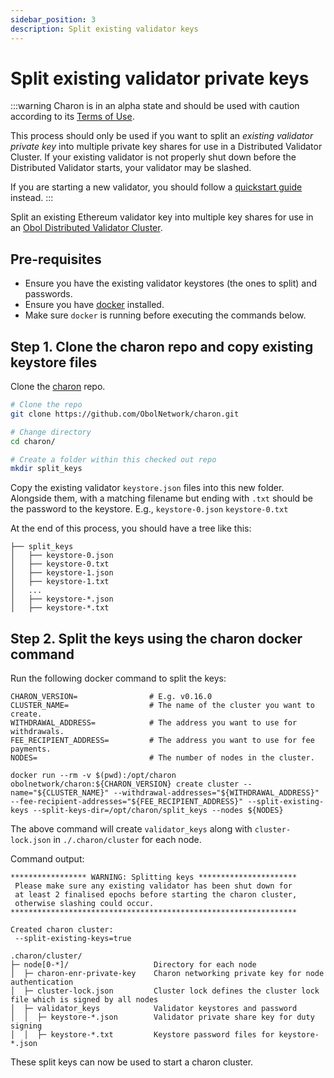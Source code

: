 ```yaml
---
sidebar_position: 3
description: Split existing validator keys
---
```


# Split existing validator private keys

:::warning Charon is in an alpha state and should be used with caution according to its [Terms of Use](https://obol.tech/terms.pdf).

This process should only be used if you want to split an _existing validator private key_ into multiple private key shares for use in a Distributed Validator Cluster. If your existing validator is not properly shut down before the Distributed Validator starts, your validator may be slashed.

If you are starting a new validator, you should follow a [quickstart guide](../index.md) instead. :::

Split an existing Ethereum validator key into multiple key shares for use in an [Obol Distributed Validator Cluster](https://github.com/ObolNetwork/obol-docs/blob/main/versioned_docs/version-v0.16.0/int/key-concepts/README.md#distributed-validator-cluster).

## Pre-requisites

* Ensure you have the existing validator keystores (the ones to split) and passwords.
* Ensure you have [docker](https://docs.docker.com/engine/install/) installed.
* Make sure `docker` is running before executing the commands below.

## Step 1. Clone the charon repo and copy existing keystore files

Clone the [charon](https://github.com/ObolNetwork/charon) repo.

```sh
# Clone the repo
git clone https://github.com/ObolNetwork/charon.git

# Change directory
cd charon/

# Create a folder within this checked out repo
mkdir split_keys
```

Copy the existing validator `keystore.json` files into this new folder. Alongside them, with a matching filename but ending with `.txt` should be the password to the keystore. E.g., `keystore-0.json` `keystore-0.txt`

At the end of this process, you should have a tree like this:

```shell
├── split_keys
│   ├── keystore-0.json
│   ├── keystore-0.txt
│   ├── keystore-1.json
│   ├── keystore-1.txt
│   ...
│   ├── keystore-*.json
│   ├── keystore-*.txt
```

## Step 2. Split the keys using the charon docker command

Run the following docker command to split the keys:

```shell
CHARON_VERSION=                # E.g. v0.16.0
CLUSTER_NAME=                  # The name of the cluster you want to create.
WITHDRAWAL_ADDRESS=            # The address you want to use for withdrawals.
FEE_RECIPIENT_ADDRESS=         # The address you want to use for fee payments.
NODES=                         # The number of nodes in the cluster.    

docker run --rm -v $(pwd):/opt/charon obolnetwork/charon:${CHARON_VERSION} create cluster --name="${CLUSTER_NAME}" --withdrawal-addresses="${WITHDRAWAL_ADDRESS}" --fee-recipient-addresses="${FEE_RECIPIENT_ADDRESS}" --split-existing-keys --split-keys-dir=/opt/charon/split_keys --nodes ${NODES}
```

The above command will create `validator_keys` along with `cluster-lock.json` in `./.charon/cluster` for each node.

Command output:

```shell
***************** WARNING: Splitting keys **********************
 Please make sure any existing validator has been shut down for
 at least 2 finalised epochs before starting the charon cluster,
 otherwise slashing could occur.                               
****************************************************************

Created charon cluster:
 --split-existing-keys=true

.charon/cluster/
├─ node[0-*]/                   Directory for each node
│  ├─ charon-enr-private-key    Charon networking private key for node authentication
│  ├─ cluster-lock.json         Cluster lock defines the cluster lock file which is signed by all nodes
│  ├─ validator_keys            Validator keystores and password
│  │  ├─ keystore-*.json        Validator private share key for duty signing
│  │  ├─ keystore-*.txt         Keystore password files for keystore-*.json
```

These split keys can now be used to start a charon cluster.
